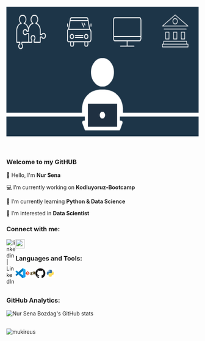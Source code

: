 <p align="center">
  <img src="https://github.com/nursenabozdag/nursenabozdag/blob/main/98280c9ae6e97b29681fccbf04e57117.gif" width="550" height="340" />
</p>
<br />


### Welcome to my GitHUB

👋 Hello, I'm **Nur Sena**

💻 I’m currently working on **Kodluyoruz-Bootcamp**

📌 I’m currently learning **Python & Data Science**

👀 I’m interested in **Data Scientist**
<br />
### Connect with me:
[<img align="left" alt="linkedin | LinkedIn" width="24px" src="https://raw.githubusercontent.com/peterthehan/peterthehan/master/assets/linkedin.svg" />]([https://www.linkedin.com/in/nursenabozdag/])
[<img align="left" height="24" width="24" src="https://cdn.jsdelivr.net/npm/simple-icons@v4/icons/gmail.svg" />]([nursenabozdag@outlook.com])
<br />
### Languages and Tools:
[<img align="left" alt="Visual Studio Code" width="26px" src="https://raw.githubusercontent.com/github/explore/80688e429a7d4ef2fca1e82350fe8e3517d3494d/topics/visual-studio-code/visual-studio-code.png" />]([vsCode])
[<img align="left" alt="Git" width="26px" src="https://raw.githubusercontent.com/github/explore/80688e429a7d4ef2fca1e82350fe8e3517d3494d/topics/git/git.png" />]([git])
[<img align="left" alt="GitHub" width="26px" src="https://raw.githubusercontent.com/github/explore/78df643247d429f6cc873026c0622819ad797942/topics/github/github.png" />]([github])
[<img align="left" alt="Python" width="26px" src="https://raw.githubusercontent.com/github/explore/cebd63002168a05a6a642f309227eefeccd92950/topics/python/python.png" />]([python])

<br />
<br />
<br />

### GitHub Analytics:

![Nur Sena Bozdag's GitHub stats](https://github-readme-stats.vercel.app/api?username=nursenabozdag&show_icons=true&theme=dark)

<br />



<img height="180em" align="left" src="https://github-readme-stats.vercel.app/api/top-langs?username=nursenabozdag&show_icons=true&locale=en&layout=compact&langs_count=8&theme=radical" alt="mukireus"/>

<br />
<br />




